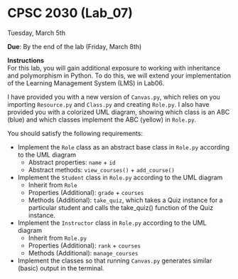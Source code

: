# CPSC 2030 (Lab_07)

Tuesday, March 5th

**Due**: By the end of the lab (Friday, March 8th)

**Instructions**  
For this lab, you will gain additional exposure to working with inheritance and polymorphism in Python. To do this, we will extend your implementation of the Learning Management System (LMS) in Lab06.  

I have provided you with a new version of `Canvas.py`, which relies on you importing `Resource.py` and `Class.py` and creating `Role.py`. I also have provided you with a colorized UML diagram, showing which class is an ABC (blue) and which classes implement the ABC (yellow) in `Role.py`.

You should satisfy the following requirements:
- Implement the `Role` class as an abstract base class in `Role.py` according to the UML diagram
  -  Abstract properties: `name` + `id`
  -  Abstract methods: `view_courses()` + `add_course()`
- Implement the `Student` class in `Role.py` according to the UML diagram
  -  Inherit from `Role`
  -  Properties (Additional): `grade` + `courses`
  -  Methods (Additional): `take_quiz`, which takes a Quiz instance for a particular student and calls the take_quiz() function of the Quiz instance. 
- Implement the `Instructor` class in `Role.py` according to the UML diagram
  -  Inherit from `Role.py`
  -  Properties (Additional): `rank` + `courses`
  -  Methods (Additional): `manage_courses` 
- Implement the classes so that running `Canvas.py` generates similar (basic) output in the terminal.
